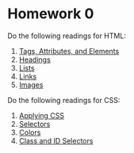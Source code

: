 # Homework 0

Do the following readings for HTML:
1) [Tags, Attributes, and Elements](http://www.htmldog.com/guides/html/beginner/tags/)
2) [Headings](http://www.htmldog.com/guides/html/beginner/headings/)
3) [Lists](http://www.htmldog.com/guides/html/beginner/lists/)
4) [Links](http://www.htmldog.com/guides/html/beginner/links/)
5) [Images](http://www.htmldog.com/guides/html/beginner/images/)

Do the following readings for CSS:
1) [Applying CSS](http://www.htmldog.com/guides/css/beginner/applyingcss/)
2) [Selectors](http://www.htmldog.com/guides/css/beginner/selectors/)
3) [Colors](http://www.htmldog.com/guides/css/beginner/colors/)
4) [Class and ID Selectors](http://www.htmldog.com/guides/css/intermediate/classid/)

